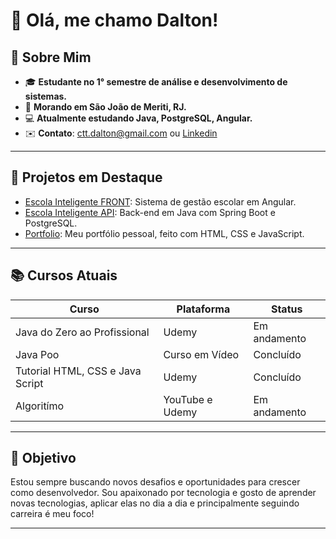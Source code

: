 # 🤖 Olá, me chamo Dalton!

## 📌 Sobre Mim

- 🎓 **Estudante no 1° semestre de análise e desenvolvimento de sistemas.**  
- 📍 **Morando em São João de Meriti, RJ.**  
- 💻 **Atualmente estudando Java, PostgreSQL, Angular.**  
- ✉️ **Contato**: ctt.dalton@gmail.com ou [Linkedin](https://www.linkedin.com/in/daltonsantos001/)

---

## 🚀 Projetos em Destaque

- [Escola Inteligente FRONT](https://github.com/tondevice/Escola-Inteligente-FRONT): Sistema de gestão escolar em Angular.
- [Escola Inteligente API](https://github.com/tondevice/Escola-Inteligente-API): Back-end em Java com Spring Boot e PostgreSQL.
- [Portfolio](https://github.com/tondevice/basic-portfolio): Meu portfólio pessoal, feito com HTML, CSS e JavaScript.

---

## 📚 Cursos Atuais

| Curso                              | Plataforma     | Status     |
|------------------------------------|----------------|------------|
| Java do Zero ao Profissional       | Udemy          | Em andamento |
| Java Poo                           | Curso em Vídeo | Concluído  |
| Tutorial HTML, CSS e Java Script   | Udemy          | Concluído  |
| Algoritímo                         | YouTube e Udemy| Em andamento |

---

## 🌟 Objetivo

Estou sempre buscando novos desafios e oportunidades para crescer como desenvolvedor. Sou apaixonado por tecnologia e gosto de aprender novas tecnologias, aplicar elas no dia a dia e principalmente seguindo carreira é meu foco!

---
